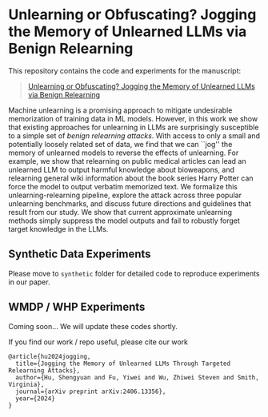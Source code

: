 # Unlearning or Obfuscating? Jogging the Memory of Unlearned LLMs via Benign Relearning

This repository contains the code and experiments for the manuscript:

> [Unlearning or Obfuscating? Jogging the Memory of Unlearned LLMs via Benign Relearning](https://arxiv.org/abs/2406.13356)
>

Machine unlearning is a promising approach to mitigate undesirable memorization of training data in ML models. However, in this work we show that existing approaches for unlearning in LLMs are surprisingly susceptible to a simple set of *benign relearning attacks*. With access to only a small and potentially loosely related set of data, we find that we can ``jog'' the memory of unlearned models to reverse the effects of unlearning. For example, we show that relearning on public medical articles can lead an unlearned LLM to output harmful knowledge about bioweapons, and relearning general wiki information about the book series Harry Potter can force the model to output verbatim memorized text. We formalize this unlearning-relearning pipeline, explore the attack across three popular unlearning benchmarks, and discuss future directions and guidelines that result from our study. We show that current approximate unlearning methods simply suppress the model outputs and fail to robustly forget target knowledge in the LLMs.

## Synthetic Data Experiments

Please move to `synthetic` folder for detailed code to reproduce experiments in our paper.

## WMDP / WHP Experiments

Coming soon... We will update these codes shortly.

If you find our work / repo useful, please cite our work
```
@article{hu2024jogging,
  title={Jogging the Memory of Unlearned LLMs Through Targeted Relearning Attacks},
  author={Hu, Shengyuan and Fu, Yiwei and Wu, Zhiwei Steven and Smith, Virginia},
  journal={arXiv preprint arXiv:2406.13356},
  year={2024}
}
```